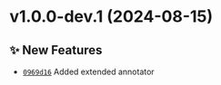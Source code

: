 # v1.0.0-dev.1 (2024-08-15)

## ✨ New Features
- [`0969d16`](https://github.com/lengors/js2pets/commit/0969d16)  Added extended annotator
